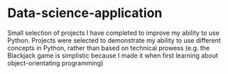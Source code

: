 # Data-science-application
Small selection of projects I have completed to improve my ability to use Python. 
Projects were selected to demonstrate my ability to use different concepts in Python, rather than based on technical prowess (e.g. the Blackjack game is simplistic because I made it when first learning about object-orientating programming) 
